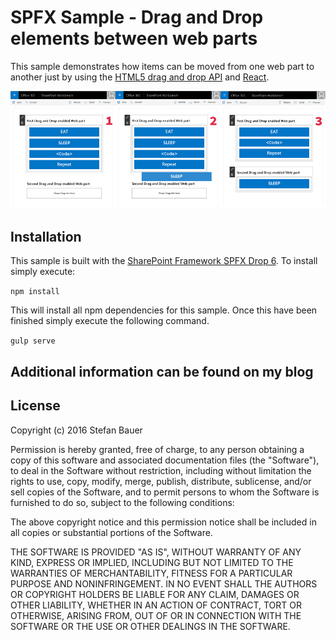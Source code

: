 # SPFX Sample - Drag and Drop elements between web parts
This sample demonstrates how items can be moved from one web part to another just by using the [HTML5 drag and drop API](https://developer.mozilla.org/en-US/docs/Web/API/HTML_Drag_and_Drop_API) and [React](https://facebook.github.io/react/).

![Drag and drop to other web part](/assets/spfx-drag-drop.jpg?raw=true)

## Installation
This sample is built with the [SharePoint Framework SPFX Drop 6](https://github.com/SharePoint/sp-dev-docs/wiki/Release-Notes-Drop-6). To install simply execute:

```npm install```

This will install all npm dependencies for this sample. Once this have been finished simply execute the following command.

```gulp serve```

## Additional information can be found on my blog

## License
Copyright (c) 2016 Stefan Bauer

Permission is hereby granted, free of charge, to any person obtaining a copy of this software and associated documentation files (the "Software"), to deal in the Software without restriction, including without limitation the rights to use, copy, modify, merge, publish, distribute, sublicense, and/or sell copies of the Software, and to permit persons to whom the Software is furnished to do so, subject to the following conditions:

The above copyright notice and this permission notice shall be included in all copies or substantial portions of the Software.

THE SOFTWARE IS PROVIDED "AS IS", WITHOUT WARRANTY OF ANY KIND, EXPRESS OR IMPLIED, INCLUDING BUT NOT LIMITED TO THE WARRANTIES OF MERCHANTABILITY, FITNESS FOR A PARTICULAR PURPOSE AND NONINFRINGEMENT. IN NO EVENT SHALL THE AUTHORS OR COPYRIGHT HOLDERS BE LIABLE FOR ANY CLAIM, DAMAGES OR OTHER LIABILITY, WHETHER IN AN ACTION OF CONTRACT, TORT OR OTHERWISE, ARISING FROM, OUT OF OR IN CONNECTION WITH THE SOFTWARE OR THE USE OR OTHER DEALINGS IN THE SOFTWARE.

